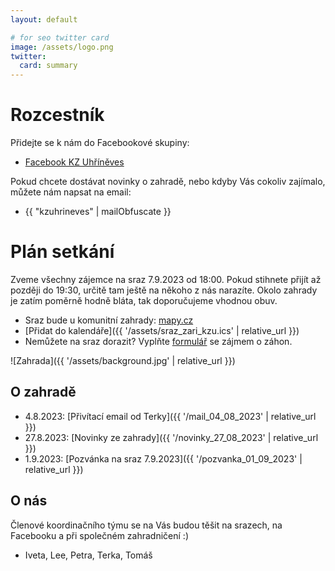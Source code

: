 ```yaml
---
layout: default

# for seo twitter card
image: /assets/logo.png
twitter:
  card: summary
---
```


# Rozcestník

Přidejte se k nám do Facebookové skupiny:

- [Facebook KZ Uhříněves](https://www.facebook.com/groups/3586237255032092/)

Pokud chcete dostávat novinky o zahradě, nebo kdyby Vás cokoliv zajímalo, můžete nám napsat na email:

- {{ "kzuhrineves" | mailObfuscate }}

# Plán setkání

Zveme všechny zájemce na sraz 7.9.2023 od 18:00. Pokud stihnete přijít až později do 19:30, určitě tam ještě na někoho z nás narazíte. Okolo zahrady je zatím poměrně hodně bláta, tak doporučujeme vhodnou obuv.

- Sraz bude u komunitní zahrady: [mapy.cz](https://en.mapy.cz/s/pucabolano)
- [Přidat do kalendáře]({{ '/assets/sraz_zari_kzu.ics' | relative_url }})
- Nemůžete na sraz dorazit? Vyplňte [formulář](https://forms.gle/QuFfnszPJExtA4AF9) se zájmem o záhon.

![Zahrada]({{ '/assets/background.jpg' | relative_url }})

## O zahradě

- 4.8.2023: [Přivítací email od Terky]({{ '/mail_04_08_2023' | relative_url }})
- 27.8.2023: [Novinky ze zahrady]({{ '/novinky_27_08_2023' | relative_url }})
- 1.9.2023: [Pozvánka na sraz 7.9.2023]({{ '/pozvanka_01_09_2023' | relative_url }})

## O nás

Členové koordinačního týmu se na Vás budou těšit na srazech, na Facebooku a při společném zahradničení :)

- Iveta, Lee, Petra, Terka, Tomáš
